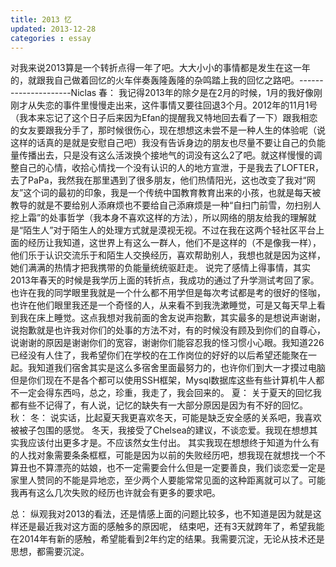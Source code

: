 ```yaml
---
title: 2013 忆
updated: 2013-12-28
categories : essay
---
```


对我来说2013算是一个转折点得一年了吧。大大小小的事情都是发生在这一年的，就跟我自己做着回忆的火车伴奏轰隆轰隆的杂鸣踏上我的回忆之路吧。---------------------Niclas
春：
我记得2013年的除夕是在2月的时候，1月的我好像刚刚才从失恋的事件里慢慢走出来，这件事情又要往回退3个月。2012年的11月1号（我本来忘记了这个日子后来因为Efan的提醒我又特地回去看了一下）跟我相恋的女友要跟我分手了，那时候很伤心，现在想想这未尝不是一种人生的体验呢（说这样的话真的是就是安慰自己吧）我没有告诉身边的朋友也尽量不要让自己的负能量传播出去，只是没有这么活泼换个接地气的词没有这么2了吧。就这样慢慢的调整自己的心情，收拾心情找一个没有认识的人的地方宣泄，于是我去了LOFTER，去了PaPa，我然我在那里遇到了很多朋友，他们热情阳光，这也改变了我对“网友”这个词的最初的印象，我是一个传统中国教育教育出来的小孩，也就是每天被教导的就是不要给别人添麻烦也不要给自己添麻烦是一种“自扫门前雪，勿扫别人挖上霜”的处事哲学（我本身不喜欢这样的方法），所以网络的朋友给我的理解就是“陌生人”对于陌生人的处理方式就是漠视无视。不过在我在这两个轻社区平台上面的经历让我知道，这世界上有这么一群人，他们不是这样的（不是像我一样），他们乐于认识交流乐于和陌生人交换经历，喜欢帮助别人，我想也就是因为这样，她们满满的热情才把我携带的负能量统统驱赶走。
说完了感情上得事情，其实2013年春天的时候是我学历上面的转折点，我成功的通过了升学测试考回了家。也许在我的同学眼里我就是一个什么都不用学但是每次考试都是考的很好的怪咖，也许在他们眼里我还是一个奇怪的人，从来看不到我洗漱睡觉，可是又每天早上看到我在床上睡觉。这点我想对我前面的舍友说声抱歉，其实最多的是想说声谢谢，说抱歉就是也许我对你们的处事的方法不对，有的时候没有顾及到你们的自尊心，说谢谢的原因是谢谢你们的宽容，谢谢你们能容忍我的怪习惯小心眼。我知道226已经没有人住了，我希望你们在学校的在工作岗位的好好的以后希望还能聚在一起。我知道我们宿舍其实是这么多宿舍里面最努力的，也许你们到大一才摸过电脑但是你们现在不是各个都可以使用SSH框架，Mysql数据库这些有些计算机牛人都不一定会得东西吗，总之，珍重，我走了，我会回来的。
夏：
关于夏天的回忆我都有些不记得了，有人说，记忆的缺失有一大部分原因是因为有不好的回忆。
秋：
冬：
说实话，比起夏天我更喜欢冬天，可能是缺乏安全感的关系吧，我喜欢被被子包围的感觉。
冬天，我接受了Chelsea的建议，不谈恋爱。我现在想想其实我应该付出更多才是。不应该然女生付出。
其实我现在想想终于知道为什么有的人找对象需要条条框框，可能是因为以前的失败经历吧，想我现在就想找一个不算丑也不算漂亮的姑娘，也不一定需要会什么但是一定要善良，我们谈恋爱一定是家里人赞同的不能是异地恋，至少两个人要能常常见面的这种距离就可以了。可能我再有这么几次失败的经历也许就会有更多的要求吧。

总：
纵观我对2013的看法，还是情感上面的问题比较多，也不知道是因为就是这样还是最近我对这方面的感触多的原因呢，
结束吧，还有3天就跨年了，希望我能在2014年有新的感触，希望能看到2年约定的结果。我需要沉淀，无论从技术还是思想，都需要沉淀。


